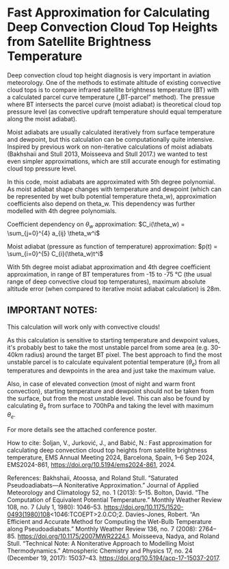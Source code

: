 # Fast Approximation for Calculating Deep Convection Cloud Top Heights from Satellite Brightness Temperature

Deep convection cloud top height diagnosis is very important in aviation meteorology. One of the methods to estimate altitude of existing convective cloud tops is to compare infrared satellite brightness temperature (BT) with a calculated parcel curve temperature („BT-parcel” method). The pressue where BT intersects the parcel curve (moist adiabat) is theoretical cloud top pressure level (as convective updraft temperature should equal temperature along the moist adiabat).

Moist adiabats are usually calculated iteratively from surface temperature and dewpoint, but this calculation can be computationally quite intensive. Inspired by previous work on non-iterative calculations of moist adiabats (Bakhshaii and Stull 2013, Moisseeva and Stull 2017.) we wanted to test even simpler approximations, which are still accurate enough for estimating cloud top pressure level.

In this code, moist adiabats are approximated with 5th degree polynomial. As moist adiabat shape changes with temperature and dewpoint (which can be represented by wet bulb potential temperature theta_w), approximation coefficients also depend on theta_w. This dependency was further modelled with 4th degree polynomials.

Coefficient dependency on $\theta_w$ approximation:
$C_i(\theta_w) = \sum_{j=0}^{4} a_{ij} \theta_w^i$

Moist adiabat (pressure as function of temperature) approximation:
$p(t) = \sum_{i=0}^{5} C_{i}(\theta_w)t^i$

With 5th degree moist adiabat approximation and 4th degree coefficient approximation, in range of BT temperatures from -15 to -75 °C (the usual range of deep convective cloud top temperatures),
maximum absolute altitude error (when compared to iterative moist adiabat calculation) is 28m.

## IMPORTANT NOTES:

This calculation will work only with convective clouds!

As this calculation is sensitive to starting temperature and dewpoint values, it's probably best to
take the most unstable parcel from some area (e.g. 30-40km radius) around the target BT pixel.
The best approach to find the most unstable parcel is to calculate equivalent potential temperature ($\theta_e$)
from all temperatures and dewpoints in the area and just take the maximum value.

Also, in case of elevated convection (most of night and warm front convection), starting temperature and
dewpoint should not be taken from the surface, but from the most unstable level. This can also be found by
calculating $\theta_e$ from surface to 700hPa and taking the level with maximum $\theta_e$.

For more details see the attached conference poster.

How to cite: Šoljan, V., Jurković, J., and Babić, N.: Fast approximation for calculating deep convection cloud top heights from satellite brightness temperature, EMS Annual Meeting 2024, Barcelona, Spain, 1–6 Sep 2024, EMS2024-861, https://doi.org/10.5194/ems2024-861, 2024.


References:
Bakhshaii, Atoossa, and Roland Stull. “Saturated Pseudoadiabats—A Noniterative Approximation.” Journal of Applied Meteorology and Climatology 52, no. 1 (2013): 5–15.
Bolton, David. “The Computation of Equivalent Potential Temperature.” Monthly Weather Review 108, no. 7 (July 1, 1980): 1046–53. https://doi.org/10.1175/1520-0493(1980)108<1046:TCOEPT>2.0.CO;2.
Davies-Jones, Robert. “An Efficient and Accurate Method for Computing the Wet-Bulb Temperature along Pseudoadiabats.” Monthly Weather Review 136, no. 7 (2008): 2764–85. https://doi.org/10.1175/2007MWR2224.1.
Moisseeva, Nadya, and Roland Stull. “Technical Note: A Noniterative Approach to Modelling Moist Thermodynamics.” Atmospheric Chemistry and Physics 17, no. 24 (December 19, 2017): 15037–43. https://doi.org/10.5194/acp-17-15037-2017.
